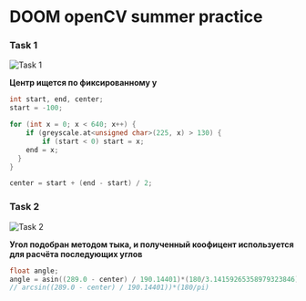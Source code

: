 # DOOM openCV summer practice

### Task 1
![Task 1](https://j.gifs.com/1WOWLq.gif "task 1")


**Центр ищется по фиксированному у**


```C++
int start, end, center;
start = -100;

for (int x = 0; x < 640; x++) {
	if (greyscale.at<unsigned char>(225, x) > 130) {
		if (start < 0) start = x;
    end = x;
  }
}

center = start + (end - start) / 2;
```



### Task 2
![Task 2](https://j.gifs.com/oVoV5Y.gif "task 2")


**Угол подобран методом тыка, и полученный коофицент используется для расчёта последующих углов**


```C++
float angle;
angle = asin((289.0 - center) / 190.14401)*(180/3.14159265358979323846);
// arcsin((289.0 - center) / 190.14401))*(180/pi)
```
